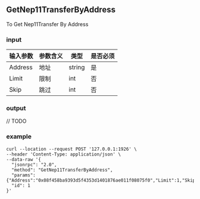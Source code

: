 ## GetNep11TransferByAddress

To Get Nep11Transfer By Address

### input

| 输入参数         | 参数含义       | 类型    | 是否必须  |
| ---------------- | -------------- | ------- |------   |
| Address | 地址 | string  | 是|
| Limit | 限制 | int | 否 |
| Skip | 跳过 | int | 否 |

### output

// TODO

### example
```
curl --location --request POST '127.0.0.1:1926' \
--header 'Content-Type: application/json' \
--data-raw '{
  "jsonrpc": "2.0",
  "method": "GetNep11TransferByAddress",
  "params": {"Address":"0x08f458ba9393d5f4353d1401876ae011f08075f0","Limit":1,"Skip":1},
  "id": 1
}'
```

